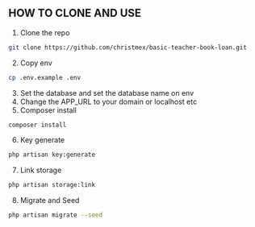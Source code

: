 ## HOW TO CLONE AND USE 

1. Clone the repo
```bash
git clone https://github.com/christmex/basic-teacher-book-loan.git
```
2. Copy env
```bash
cp .env.example .env
```
3. Set the database and set the database name on env
4. Change the APP_URL to your domain or localhost etc
5. Composer install
```bash
composer install
```
6. Key generate
```bash
php artisan key:generate
```
7. Link storage
```bash
php artisan storage:link
```
8. Migrate and Seed
```bash
php artisan migrate --seed
```


